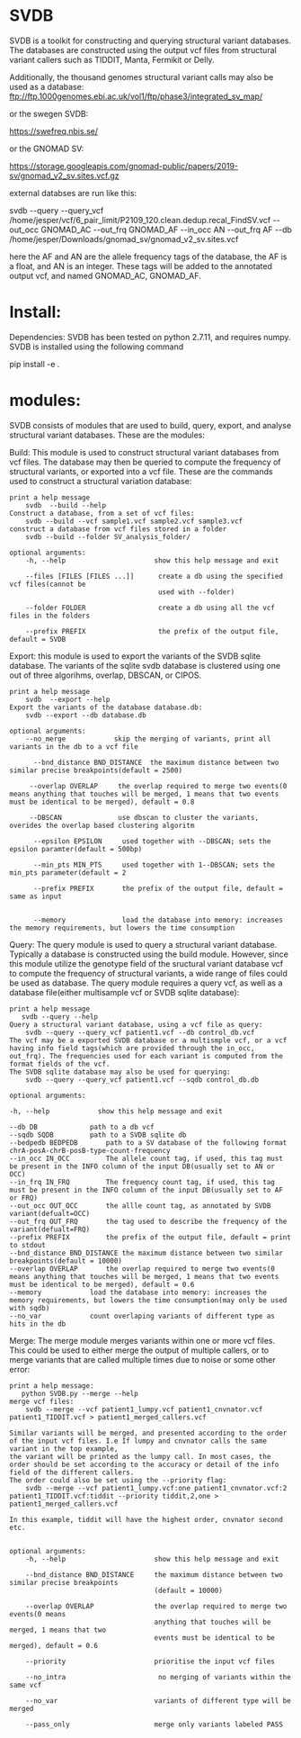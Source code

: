 # SVDB
SVDB is a toolkit for constructing and querying structural variant databases. The databases are constructed using the output vcf files from structural variant callers such as TIDDIT, Manta, Fermikit or Delly.

Additionally, the thousand genomes structural variant calls may also be used as a database:
ftp://ftp.1000genomes.ebi.ac.uk/vol1/ftp/phase3/integrated_sv_map/

or the swegen SVDB:

https://swefreq.nbis.se/

or the GNOMAD SV:

https://storage.googleapis.com/gnomad-public/papers/2019-sv/gnomad_v2_sv.sites.vcf.gz

external databses are run like this:

svdb --query --query_vcf /home/jesper/vcf/6_pair_limit/P2109_120.clean.dedup.recal_FindSV.vcf --out_occ GNOMAD_AC --out_frq GNOMAD_AF --in_occ AN --out_frq AF --db /home/jesper/Downloads/gnomad_sv/gnomad_v2_sv.sites.vcf

here the AF and AN are the allele frequency tags of the database, the AF is a float, and AN is an integer. These tags will be added to the annotated output vcf, and named GNOMAD_AC, GNOMAD_AF.

# Install:
Dependencies: SVDB has been tested on python 2.7.11, and requires numpy.
SVDB is installed using the following command

pip install -e .

# modules:
SVDB consists of modules that are used to build, query, export, and analyse structural variant databases. These are the modules:

Build: This module is used to construct structural variant databases from vcf files. The database may then be queried to compute the frequency of structural variants, or exported into a vcf file. These are the commands used to construct a structural variation database:
    
    print a help message
        svdb  --build --help  
    Construct a database, from a set of vcf files:
        svdb --build --vcf sample1.vcf sample2.vcf sample3.vcf
    construct a database from vcf files stored in a folder
        svdb --build --folder SV_analysis_folder/
        
    optional arguments:
        -h, --help                      show this help message and exit

        --files [FILES [FILES ...]]      create a db using the specified vcf files(cannot be
                                         used with --folder)
                        
        --folder FOLDER                  create a db using all the vcf files in the folders
        
        --prefix PREFIX                  the prefix of the output file, default = SVDB


Export: this module is used to export the variants of the SVDB sqlite database. The variants of the sqlite svdb database is clustered using one out of three algorihms, overlap, DBSCAN, or CIPOS.
 
    print a help message
        svdb  --export --help  
    Export the variants of the database database.db:
        svdb --export --db database.db

    optional arguments:
        --no_merge            skip the merging of variants, print all variants in the db to a vcf file

          --bnd_distance BND_DISTANCE  the maximum distance between two similar precise breakpoints(default = 2500)
 
         --overlap OVERLAP     the overlap required to merge two events(0 means anything that touches will be merged, 1 means that two events must be identical to be merged), default = 0.8

         --DBSCAN              use dbscan to cluster the variants, overides the overlap based clustering algoritm

          --epsilon EPSILON     used together with --DBSCAN; sets the epsilon paramter(default = 500bp)

          --min_pts MIN_PTS     used together with 1--DBSCAN; sets the min_pts parameter(default = 2

          --prefix PREFIX       the prefix of the output file, default = same as input


          --memory              load the database into memory: increases the memory requirements, but lowers the time consumption

Query: The query module is used to query a structural variant database. Typically a database is constructed using the build module. However, since this module utilize the genotype field of the sructural variant database vcf to compute the frequency of structural variants, a wide range of files could be used as database. The query module requires a query vcf, as well as a database file(either multisample vcf or SVDB sqlite database):

    print a help message
       svdb --query --help
    Query a structural variant database, using a vcf file as query:
        svdb --query --query_vcf patient1.vcf --db control_db.vcf
	The vcf may be a exported SVDB database or a multismple vcf, or a vcf having info field tags(which are provided through the in_occ, out_frq). The frequencies used for each variant is computed from the format fields of the vcf.
	The SVDB sqlite database may also be used for querying:
        svdb --query --query_vcf patient1.vcf --sqdb control_db.db

    optional arguments:

	-h, --help            show this help message and exit

	--db DB				path to a db vcf
	--sqdb SQDB			path to a SVDB sqlite db
	--bedpedb BEDPEDB		path to a SV database of the following format chrA-posA-chrB-posB-type-count-frequency
	--in_occ IN_OCC			The allele count tag, if used, this tag must be present in the INFO column of the input DB(usually set to AN or OCC)
	--in_frq IN_FRQ			The frequency count tag, if used, this tag must be present in the INFO column of the input DB(usually set to AF or FRQ)
	--out_occ OUT_OCC		the allle count tag, as annotated by SVDB variant(defualt=OCC)
	--out_frq OUT_FRQ		the tag used to describe the frequency of the variant(defualt=FRQ)
	--prefix PREFIX			the prefix of the output file, default = print to stdout
	--bnd_distance BND_DISTANCE	the maximum distance between two similar breakpoints(default = 10000)
	--overlap OVERLAP		the overlap required to merge two events(0 means anything that touches will be merged, 1 means that two events must be identical to be merged), default = 0.6
	--memory 			load the database into memory: increases the memory requirements, but lowers the time consumption(may only be used with sqdb)
	--no_var			count overlaping variants of different type as hits in the db

    
Merge: The merge module merges variants within one or more vcf files. This could be used to either merge the output of multiple callers, or to merge variants that are called multiple times due to noise or some other error:

    print a help message:
       python SVDB.py --merge --help
    merge vcf files:
        svdb --merge --vcf patient1_lumpy.vcf patient1_cnvnator.vcf patient1_TIDDIT.vcf > patient1_merged_callers.vcf

    Similar variants will be merged, and presented according to the order of the input vcf files. I.e If lumpy and cnvnator calls the same variant in the top example,
    the variant will be printed as the lumpy call. In most cases, the order should be set according to the accuracy or detail of the info field of the different callers.
    The order could also be set using the --priority flag:
        svdb --merge --vcf patient1_lumpy.vcf:one patient1_cnvnator.vcf:2 patient1_TIDDIT.vcf:tiddit --priority tiddit,2,one > patient1_merged_callers.vcf

    In this example, tiddit will have the highest order, cnvnator second etc.


    optional arguments:
        -h, --help                      show this help message and exit
        
        --bnd_distance BND_DISTANCE     the maximum distance between two similar precise breakpoints
                                        (default = 10000)
                        
        --overlap OVERLAP               the overlap required to merge two events(0 means
                                        anything that touches will be merged, 1 means that two
                                        events must be identical to be merged), default = 0.6

        --priority                      prioritise the input vcf files
                                                                      
        --no_intra                       no merging of variants within the same vcf
        
        --no_var                        variants of different type will be merged
        
        --pass_only                     merge only variants labeled PASS


